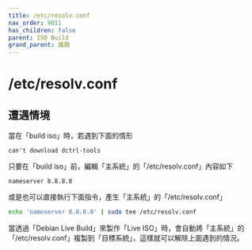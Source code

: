 ```yaml
---
title: /etc/resolv.conf
nav_order: 9011
has_children: false
parent: ISO Build
grand_parent: 議題
---
```



# /etc/resolv.conf




## 遭遇情境

當在「build iso」時，若遇到下面的情形

```
can't download dctrl-tools
```

只要在「build iso」前，編輯「主系統」的「/etc/resolv.conf」內容如下

```
nameserver 8.8.8.8
```

或是也可以直接執行下面指令，產生「主系統」的「/etc/resolv.conf」

``` sh
echo 'nameserver 8.8.8.8' | sudo tee /etc/resolv.conf
```

當透過「Debian Live Build」來製作「Live ISO」時，會自動將「主系統」的「/etc/resolv.conf」複製到「目標系統」，這樣就可以解除上面遇到的情況。
